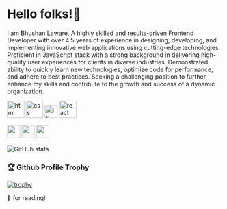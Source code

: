 
# Hello folks!👋

I am Bhushan Laware, A highly skilled and results-driven Frontend Developer with over 4.5 years of experience in designing, developing, and implementing innovative web applications using cutting-edge technologies. Proficient in JavaScript stack with a strong background in delivering high-quality user experiences for clients in diverse industries. Demonstrated ability to quickly learn new technologies, optimize code for performance, and adhere to best practices. Seeking a challenging position to further enhance my skills and contribute to the growth and success of a dynamic organization.

<p align='left'>
  <img src="https://upload.wikimedia.org/wikipedia/commons/thumb/6/61/HTML5_logo_and_wordmark.svg/2048px-HTML5_logo_and_wordmark.svg.png" alt="html" width="40" height="40">
  <img src='https://upload.wikimedia.org/wikipedia/commons/thumb/d/d5/CSS3_logo_and_wordmark.svg/1200px-CSS3_logo_and_wordmark.svg.png' alt="css" width="40" height="40">
  <img src='https://upload.wikimedia.org/wikipedia/commons/6/6a/JavaScript-logo.png' height='30' width='auto' alt="js">
   <img src="https://upload.wikimedia.org/wikipedia/commons/thumb/a/a7/React-icon.svg/1280px-React-icon.svg.png" alt="react" width="auto" height="40"/>
</p>


<a href="mailto:bhushanlaware@gmail.com"><img src="https://img.shields.io/badge/Gmail-D14836?style=for-the-badge&logo=gmail&logoColor=white" height=30></a>
<a href="https://www.twitter.com/bhushanlaware"><img src="https://img.shields.io/badge/Twitter-1DA1F2?style=for-the-badge&logo=twitter&logoColor=white" height=30></a>
 <a href="https://www.linkedin.com/in/bhushanlaware"><img src="https://img.shields.io/badge/LinkedIn-0077B5?style=for-the-badge&logo=linkedin&logoColor=white" height=30></a>

![GitHub stats](https://github-readme-stats.vercel.app/api?username=bhushanlaware&show_icons=true&theme=tokyonight)

### 🏆 Github Profile Trophy

[![trophy](https://github-profile-trophy.vercel.app/?username=bhushanlaware&theme=monokai&margin-w=15&margin-h=15&&no-frame=true&row=1)](https://github.com/ryo-ma/github-profile-trophy)


🙏 for reading!
 
<!--
**bhushanlaware/bhushanlaware** is a ✨ _special_ ✨ repository because its `README.md` (this file) appears on your GitHub profile.

Here are some ideas to get you started:

- 🔭 I’m currently working on ...
- 🌱 I’m currently learning ...
- 👯 I’m looking to collaborate on ...
- 🤔 I’m looking for help with ...
- 💬 Ask me about ...
- 📫 How to reach me: ...
- 😄 Pronouns: ...
- ⚡ Fun fact: ...
-->
